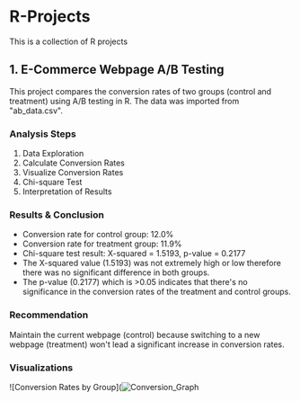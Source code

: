 # R-Projects
This is a collection of R projects
## 1. E-Commerce Webpage A/B Testing 
This project compares the conversion rates of two groups (control and treatment) using A/B testing in R.
The data was imported from "ab_data.csv".

### Analysis Steps
1. Data Exploration
2. Calculate Conversion Rates
3. Visualize Conversion Rates
4. Chi-square Test
5. Interpretation of Results

### Results & Conclusion
- Conversion rate for control group: 12.0%
- Conversion rate for treatment group: 11.9%
- Chi-square test result: X-squared = 1.5193, p-value = 0.2177
- The X-squared value (1.5193) was not extremely high or low therefore there was no significant difference in both groups.
- The p-value (0.2177) which is >0.05 indicates that there's no significance in the conversion rates of the treatment and control groups.

### Recommendation
Maintain the current webpage (control) because switching to a new webpage (treatment) won't lead a significant increase in conversion rates.

### Visualizations
![Conversion Rates by Group](![Conversion_Graph](https://github.com/ReginaldErzoah/R-Projects/assets/147485458/f3b7e188-c49b-4900-ba47-c3d9e92d82ed)


